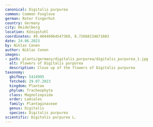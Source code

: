 ```yaml
---
canonical: Digitalis purpurea
common: Common Foxglove
german: Roter Fingerhut
country: Germany
city: Heidelberg
location: Königstuhl
coordinates: 49.40446964547369, 8.72668134671603
date: 24.06.2023
by: Niklas Conen
author: Niklas Conen
images:
- path: plants/germany/digitalis_purpurea/digitalis_purpurea_1.jpg
  alt: Flowers of Digitalis purpurea
  description: Close up of the flowers of Digitalis purpurea
taxonomy:
  gbifkey: 5414995
  fetched: 29.07.2023
  kingdom: Plantae
  phylum: Tracheophyta
  class: Magnoliopsida
  order: Lamiales
  family: Plantaginaceae
  genus: Digitalis
  species: Digitalis purpurea
scientific: Digitalis purpurea L.
---
```

